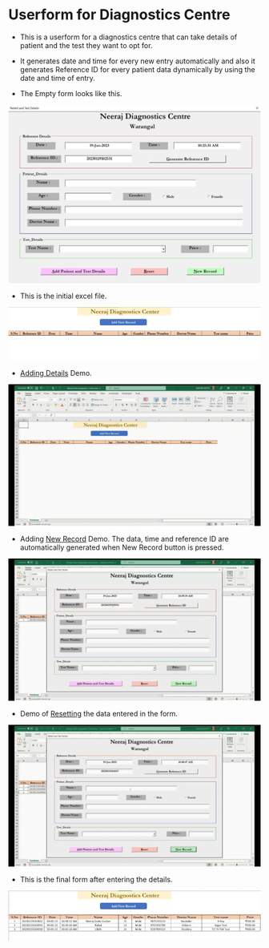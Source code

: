 # Userform for Diagnostics Centre

- This is a userform for a diagnostics centre that can take details of patient and the test they want to opt for.

- It generates date and time for every new entry automatically and also it generates Reference ID for every patient data dynamically by  using the date and time of entry.

- The Empty form looks like this.

![emptyform](/Screenshots/Empty%20Form.jpeg)

- This is the initial excel file.

![initialfile](/Screenshots/initial%20form.jpeg)

- <a href="https://user-images.githubusercontent.com/86230018/227480339-23eae173-df73-4e8e-8c6b-511051232dde.mp4" text-decoration = none>Adding Details</a> Demo.

![adddetails](/Screenshots/Add%20details.gif)

- Adding <a href="https://user-images.githubusercontent.com/86230018/227484260-bb68fb3d-cad8-4b20-aa9b-8497cd9b6526.mp4" text-decoration = none>New Record</a> Demo. The data, time and reference ID are automatically generated when New Record button is pressed.

![newrecord](/Screenshots/New%20Record.gif)

- Demo of <a href="https://user-images.githubusercontent.com/86230018/227484337-f636ff30-1301-474e-b6ee-058af9092291.mp4" text-decoration = none>Resetting</a> the data entered in the form.

![reset](/Screenshots/Reset.gif)

- This is the final form after entering the details.

![finalform](/Screenshots/final%20form.jpeg)
